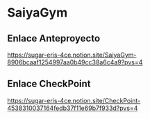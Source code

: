 # SaiyaGym
## Enlace Anteproyecto

https://sugar-eris-4ce.notion.site/SaiyaGym-8906bcaaf1254997aa0b49cc38a6c4a9?pvs=4

## Enlace CheckPoint

https://sugar-eris-4ce.notion.site/CheckPoint-4538310037164fedb37f11e69b7f933d?pvs=4
